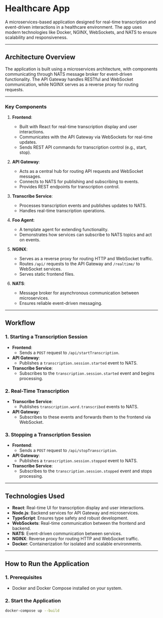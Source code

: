 # **Healthcare App**

A microservices-based application designed for real-time transcription and event-driven interactions in a healthcare environment. The app uses modern technologies like Docker, NGINX, WebSockets, and NATS to ensure scalability and responsiveness.

---

## **Architecture Overview**

The application is built using a microservices architecture, with components communicating through NATS message broker for event-driven functionality. The API Gateway handles RESTful and WebSocket communication, while NGINX serves as a reverse proxy for routing requests.

---

### **Key Components**

1. **Frontend**:
   - Built with React for real-time transcription display and user interactions.
   - Communicates with the API Gateway via WebSockets for real-time updates.
   - Sends REST API commands for transcription control (e.g., start, stop).

2. **API Gateway**:
   - Acts as a central hub for routing API requests and WebSocket messages.
   - Connects to NATS for publishing and subscribing to events.
   - Provides REST endpoints for transcription control.

3. **Transcribe Service**:
   - Processes transcription events and publishes updates to NATS.
   - Handles real-time transcription operations.

4. **Foo Agent**:
   - A template agent for extending functionality.
   - Demonstrates how services can subscribe to NATS topics and act on events.

5. **NGINX**:
   - Serves as a reverse proxy for routing HTTP and WebSocket traffic.
   - Routes `/api/` requests to the API Gateway and `/realtime/` to WebSocket services.
   - Serves static frontend files.

6. **NATS**:
   - Message broker for asynchronous communication between microservices.
   - Ensures reliable event-driven messaging.

---

## **Workflow**

### **1. Starting a Transcription Session**
- **Frontend**:
  - Sends a `POST` request to `/api/startTranscription`.
- **API Gateway**:
  - Publishes a `transcription.session.started` event to NATS.
- **Transcribe Service**:
  - Subscribes to the `transcription.session.started` event and begins processing.

### **2. Real-Time Transcription**
- **Transcribe Service**:
  - Publishes `transcription.word.transcribed` events to NATS.
- **API Gateway**:
  - Subscribes to these events and forwards them to the frontend via WebSocket.

### **3. Stopping a Transcription Session**
- **Frontend**:
  - Sends a `POST` request to `/api/stopTranscription`.
- **API Gateway**:
  - Publishes a `transcription.session.stopped` event to NATS.
- **Transcribe Service**:
  - Subscribes to the `transcription.session.stopped` event and stops processing.

---

## **Technologies Used**

- **React**: Real-time UI for transcription display and user interactions.
- **Node.js**: Backend services for API Gateway and microservices.
- **TypeScript**: Ensures type safety and robust development.
- **WebSockets**: Real-time communication between the frontend and backend.
- **NATS**: Event-driven communication between services.
- **NGINX**: Reverse proxy for routing HTTP and WebSocket traffic.
- **Docker**: Containerization for isolated and scalable environments.

---

## **How to Run the Application**

### **1. Prerequisites**
- Docker and Docker Compose installed on your system.

### **2. Start the Application**
```bash
docker-compose up --build
